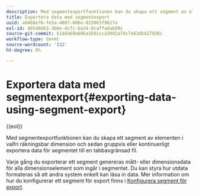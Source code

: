 ```yaml
---
description: Med segmentexportfunktionen kan du skapa ett segment av elementen i valfri räkningsbar dimension och sedan gruppvis eller kontinuerligt exportera data för segmentet till en tabbavgränsad fil.
title: Exportera data med segmentexport
uuid: a6468e76-fe5a-4807-806e-015063f9627a
exl-id: 46540d63-3b6e-4cfc-ba34-8caffadab99c
source-git-commit: b1dda69a606a16dccca30d2a74c7e63dbd27936c
workflow-type: tm+mt
source-wordcount: '132'
ht-degree: 0%

---
```


# Exportera data med segmentexport{#exporting-data-using-segment-export}

{{eol}}

Med segmentexportfunktionen kan du skapa ett segment av elementen i valfri räkningsbar dimension och sedan gruppvis eller kontinuerligt exportera data för segmentet till en tabbavgränsad fil.

Varje gång du exporterar ett segment genereras mått- eller dimensionsdata för alla dimensionselement som ingår i segmentet. Du kan styra hur utdata formateras så att andra system enkelt kan läsa in data. Mer information om hur du konfigurerar ett segment för export finns i [Konfigurera segment för export](../../../home/c-get-started/c-exp-data-seg-exp/t-config-sgts-expt.md#task-8857f221fa66463990ec9b60db6db372).
